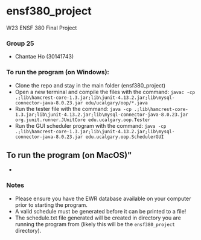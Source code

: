 # ensf380_project

W23 ENSF 380 Final Project

### Group 25
- Chantae Ho (30141743)


### To run the program (on Windows):
- Clone the repo and stay in the main folder (ensf380_project)
- Open a new terminal and compile the files with the command: ```javac -cp .;lib\hamcrest-core-1.3.jar;lib\junit-4.13.2.jar;lib\mysql-connector-java-8.0.23.jar edu/ucalgary/oop/*.java```
- Run the tester file with the command: ```java -cp .;lib\hamcrest-core-1.3.jar;lib\junit-4.13.2.jar;lib\mysql-connector-java-8.0.23.jar org.junit.runner.JUnitCore edu.ucalgary.oop.Tester```
- Run the GUI scheduler program with the command: ```java -cp .;lib\hamcrest-core-1.3.jar;lib\junit-4.13.2.jar;lib\mysql-connector-java-8.0.23.jar edu.ucalgary.oop.SchedulerGUI```

## To run the program (on MacOS)"
- 

### Notes
- Please ensure you have the EWR database available on your computer prior to starting the program.
- A valid schedule must be generated before it can be printed to a file!
- The schedule.txt file generated will be created in directory you are running the program from (likely this will be the ```ensf380_project``` directory).
